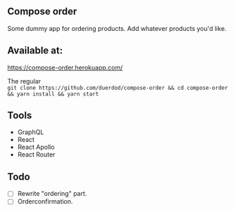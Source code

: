 ## Compose order

Some dummy app for ordering products. Add whatever products you'd like.

## Available at:

https://compose-order.herokuapp.com/

The regular  
`git clone https://github.com/duerdod/compose-order && cd compose-order && yarn install && yarn start`

## Tools

- GraphQL
- React
- React Apollo
- React Router

## Todo

- [ ] Rewrite "ordering" part.
- [ ] Orderconfirmation.
